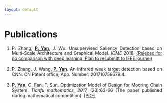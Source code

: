 ```yaml
---
layout: default
---
```


# Publications
<b> </b>


<ol>
<li style="text-align:justify">P. Zhang, <u><b>P. Yan</b></u>, J. Wu. Unsupervised Saliency Detection based on Multi-Scale Architecture and Graphical Model. <i>ICME</i> 2018. <a href="assets/myfile/IEEE_Trans.pdf">(Rejeced for no comparison with deep learning. Plan to resubmitt to IEEE.journel)</a></li>
&nbsp;
<li style="text-align:justify">P. Zhang, J. Wang, <u><b>P. Yan</b></u>. An infrared weak target detection based on CNN. CN Patent office,  App. Number: 201710758679.4.</li>
&nbsp;
<li style="text-align:justify"><u><b>P. Yan</b></u>, C. Fan, F. Sun. Optimization Model of Design for Mooring Chain System. <i>Tianfu mathematics, 2017,</i> (23):63-66 (The paper published during mathematical competition). <a href="assets/myfile/Optimization_Model_of_Design_for_Mooring_Chain_System.pdf">[PDF]</a></li>
</ol>